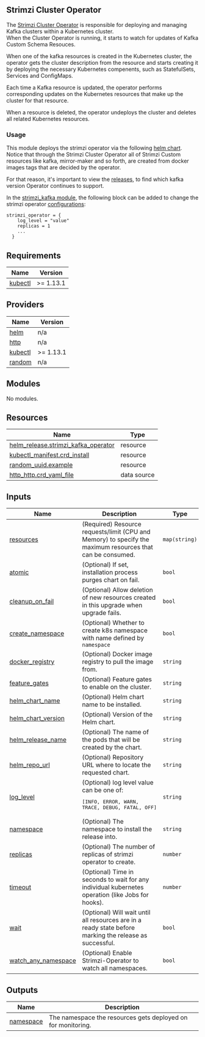 ## Strimzi Cluster Operator

The [Strimzi Cluster Operator](https://github.com/strimzi/strimzi-kafka-operator) is responsible for deploying and managing Kafka clusters within a Kubernetes cluster. \
When the Cluster Operator is running, it starts to watch for updates of Kafka Custom Schema Resouces.

When one of the kafka resources is created in the Kubernetes cluster, the operator gets the cluster description from the resource and starts creating it by deploying the necessary Kubernetes compenents, such as StatefulSets, Services and ConfigMaps.

Each time a Kafka resource is updated, the operator performs corresponding updates on the Kubernetes resources that make up the cluster for that resource.

When a resource is deleted, the operator undeploys the cluster and deletes all related Kubernetes resources.

### **Usage**

This module deploys the strimzi operator via the following [helm chart](https://github.com/strimzi/strimzi-kafka-operator/tree/main/helm-charts/helm3/strimzi-kafka-operator). \
Notice that through the Strimzi Cluster Operator all of Strimzi Custom resources like kafka, mirror-maker and so forth, are created from docker images tags that are decided by the operator.

For that reason, it's important to view the [releases](https://github.com/strimzi/strimzi-kafka-operator/releases), to find which kafka version Operator continues to support.

In the [strimzi_kafka module](../../../developers-main.tf), the following block can be added to change the strimzi operator [configurations](/terraform/modules/strimzi_operator/README.md):

```
strimzi_operator = {
    log_level = "value"
    replicas = 1
    ...
  }
```

<!-- BEGIN_TF_DOCS -->
## Requirements

| Name | Version |
|------|---------|
| <a name="requirement_kubectl"></a> [kubectl](#requirement\_kubectl) | >= 1.13.1 |

## Providers

| Name | Version |
|------|---------|
| <a name="provider_helm"></a> [helm](#provider\_helm) | n/a |
| <a name="provider_http"></a> [http](#provider\_http) | n/a |
| <a name="provider_kubectl"></a> [kubectl](#provider\_kubectl) | >= 1.13.1 |
| <a name="provider_random"></a> [random](#provider\_random) | n/a |

## Modules

No modules.

## Resources

| Name | Type |
|------|------|
| [helm_release.strimzi_kafka_operator](https://registry.terraform.io/providers/hashicorp/helm/latest/docs/resources/release) | resource |
| [kubectl_manifest.crd_install](https://registry.terraform.io/providers/gavinbunney/kubectl/latest/docs/resources/manifest) | resource |
| [random_uuid.example](https://registry.terraform.io/providers/hashicorp/random/latest/docs/resources/uuid) | resource |
| [http_http.crd_yaml_file](https://registry.terraform.io/providers/hashicorp/http/latest/docs/data-sources/http) | data source |

## Inputs

| Name | Description | Type | Default | Required |
|------|-------------|------|---------|:--------:|
| <a name="input_resources"></a> [resources](#input\_resources) | (Required) Resource requests/limit (CPU and Memory) to specify the maximum resources that can be consumed. | `map(string)` | n/a | yes |
| <a name="input_atomic"></a> [atomic](#input\_atomic) | (Optional) If set, installation process purges chart on fail. | `bool` | `true` | no |
| <a name="input_cleanup_on_fail"></a> [cleanup\_on\_fail](#input\_cleanup\_on\_fail) | (Optional) Allow deletion of new resources created in this upgrade when upgrade fails. | `bool` | `true` | no |
| <a name="input_create_namespace"></a> [create\_namespace](#input\_create\_namespace) | (Optional) Whether to create k8s namespace with name defined by `namespace` | `bool` | `true` | no |
| <a name="input_docker_registry"></a> [docker\_registry](#input\_docker\_registry) | (Optional) Docker image registry to pull the image from. | `string` | `"packages.af-eng.io/docker"` | no |
| <a name="input_feature_gates"></a> [feature\_gates](#input\_feature\_gates) | (Optional) Feature gates to enable on the cluster. | `string` | `"-"` | no |
| <a name="input_helm_chart_name"></a> [helm\_chart\_name](#input\_helm\_chart\_name) | (Optional) Helm chart name to be installed. | `string` | `"strimzi-kafka-operator"` | no |
| <a name="input_helm_chart_version"></a> [helm\_chart\_version](#input\_helm\_chart\_version) | (Optional) Version of the Helm chart. | `string` | `"0.41.0"` | no |
| <a name="input_helm_release_name"></a> [helm\_release\_name](#input\_helm\_release\_name) | (Optional) The name of the pods that will be created by the chart. | `string` | `"strimzi-kafka-operator"` | no |
| <a name="input_helm_repo_url"></a> [helm\_repo\_url](#input\_helm\_repo\_url) | (Optional) Repository URL where to locate the requested chart. | `string` | `"oci://quay.io/strimzi-helm/"` | no |
| <a name="input_log_level"></a> [log\_level](#input\_log\_level) | (Optional) log level value can be one of:<pre>[INFO, ERROR, WARN, TRACE, DEBUG, FATAL, OFF]</pre> | `string` | `"info"` | no |
| <a name="input_namespace"></a> [namespace](#input\_namespace) | (Optional) The namespace to install the release into. | `string` | `"strimzi-operator"` | no |
| <a name="input_replicas"></a> [replicas](#input\_replicas) | (Optional) The number of replicas of strimzi operator to create. | `number` | `3` | no |
| <a name="input_timeout"></a> [timeout](#input\_timeout) | (Optional) Time in seconds to wait for any individual kubernetes operation (like Jobs for hooks). | `number` | `300` | no |
| <a name="input_wait"></a> [wait](#input\_wait) | (Optional) Will wait until all resources are in a ready state before marking the release as successful. | `bool` | `true` | no |
| <a name="input_watch_any_namespace"></a> [watch\_any\_namespace](#input\_watch\_any\_namespace) | (Optional) Enable Strimzi-Operator to watch all namespaces. | `bool` | `true` | no |

## Outputs

| Name | Description |
|------|-------------|
| <a name="output_namespace"></a> [namespace](#output\_namespace) | The namespace the resources gets deployed on for monitoring. |
<!-- END_TF_DOCS -->
